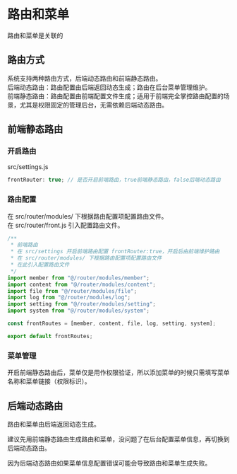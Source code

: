 # 路由和菜单

路由和菜单是关联的

## 路由方式

系统支持两种路由方式，后端动态路由和前端静态路由。  
后端动态路由：路由配置由后端返回动态生成；路由在后台菜单管理维护。  
前端静态路由：路由配置由前端配置文件生成；适用于前端完全掌控路由配置的场景，尤其是权限固定的管理后台，无需依赖后端动态路由。

## 前端静态路由

### 开启路由

src/settings.js

```js
frontRouter: true; // 是否开启前端路由，true前端静态路由，false后端动态路由
```

### 路由配置

在 src/router/modules/ 下根据路由配置项配置路由文件。  
在 src/router/front.js 引入配置路由文件。

```js
/**
 * 前端路由
 * 在 src/settings 开启前端路由配置 frontRouter:true，开启后由前端维护路由
 * 在 src/router/modules/ 下根据路由配置项配置路由文件
 * 在此引入配置路由文件
 */
import member from "@/router/modules/member";
import content from "@/router/modules/content";
import file from "@/router/modules/file";
import log from "@/router/modules/log";
import setting from "@/router/modules/setting";
import system from "@/router/modules/system";

const frontRoutes = [member, content, file, log, setting, system];

export default frontRoutes;
```

### 菜单管理

开启前端静态路由后，菜单仅是用作权限验证，所以添加菜单的时候只需填写菜单名称和菜单链接（权限标识）。

## 后端动态路由

路由和菜单由后端返回动态生成。

建议先用前端静态路由生成路由和菜单，没问题了在后台配置菜单信息，再切换到后端动态路由。

因为后端动态路由如果菜单信息配置错误可能会导致路由和菜单生成失败。
